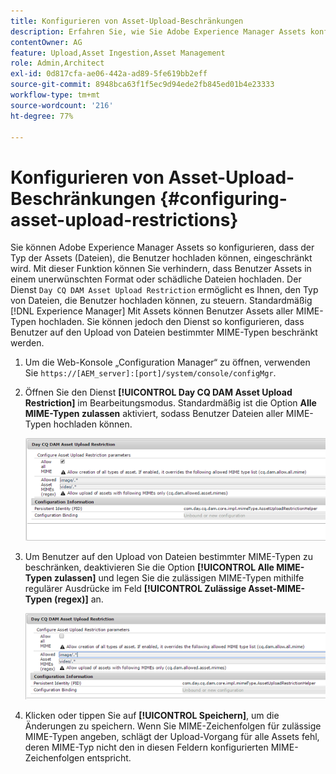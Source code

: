 ```yaml
---
title: Konfigurieren von Asset-Upload-Beschränkungen
description: Erfahren Sie, wie Sie Adobe Experience Manager Assets konfigurieren, um den Typ der Assets (Dateien) zu beschränken, die Benutzer hochladen können.
contentOwner: AG
feature: Upload,Asset Ingestion,Asset Management
role: Admin,Architect
exl-id: 0d817cfa-ae06-442a-ad89-5fe619bb2eff
source-git-commit: 8948bca63f1f5ec9d94ede2fb845ed01b4e23333
workflow-type: tm+mt
source-wordcount: '216'
ht-degree: 77%

---
```


# Konfigurieren von Asset-Upload-Beschränkungen {#configuring-asset-upload-restrictions}

Sie können Adobe Experience Manager Assets so konfigurieren, dass der Typ der Assets (Dateien), die Benutzer hochladen können, eingeschränkt wird. Mit dieser Funktion können Sie verhindern, dass Benutzer Assets in einem unerwünschten Format oder schädliche Dateien hochladen. Der Dienst `Day CQ DAM Asset Upload Restriction` ermöglicht es Ihnen, den Typ von Dateien, die Benutzer hochladen können, zu steuern. Standardmäßig [!DNL Experience Manager] Mit Assets können Benutzer Assets aller MIME-Typen hochladen. Sie können jedoch den Dienst so konfigurieren, dass Benutzer auf den Upload von Dateien bestimmter MIME-Typen beschränkt werden.

1. Um die Web-Konsole „Configuration Manager“ zu öffnen, verwenden Sie `https://[AEM_server]:[port]/system/console/configMgr`.
1. Öffnen Sie den Dienst **[!UICONTROL Day CQ DAM Asset Upload Restriction]** im Bearbeitungsmodus. Standardmäßig ist die Option **Alle MIME-Typen zulassen** aktiviert, sodass Benutzer Dateien aller MIME-Typen hochladen können.

   ![chlimage_1-378](assets/chlimage_1-378.png)

1. Um Benutzer auf den Upload von Dateien bestimmter MIME-Typen zu beschränken, deaktivieren Sie die Option **[!UICONTROL Alle MIME-Typen zulassen]** und legen Sie die zulässigen MIME-Typen mithilfe regulärer Ausdrücke im Feld **[!UICONTROL Zulässige Asset-MIME-Typen (regex)]** an.

   ![chlimage_1-379](assets/chlimage_1-379.png)

1. Klicken oder tippen Sie auf **[!UICONTROL Speichern]**, um die Änderungen zu speichern. Wenn Sie MIME-Zeichenfolgen für zulässige MIME-Typen angeben, schlägt der Upload-Vorgang für alle Assets fehl, deren MIME-Typ nicht den in diesen Feldern konfigurierten MIME-Zeichenfolgen entspricht.
